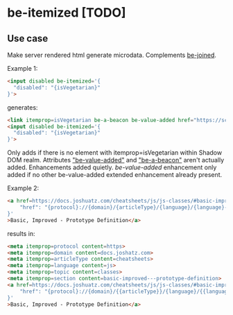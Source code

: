 # be-itemized [TODO]

## Use case

Make server rendered html generate microdata.  Complements [be-joined](https://github.com/bahrus/be-joined).

Example 1:

```html
<input disabled be-itemized='{
  "disabled": "{isVegetarian}"
}'>
```

generates:

```html
<link itemprop=isVegetarian be-a-beacon be-value-added href="https://schema.org/True">
<input disabled be-itemized='{
  "disabled": "{isVegetarian}"
}'>

```

Only adds if there is no element with itemprop=isVegetarian within Shadow DOM realm.  Attributes ["be-value-added"](https://github.com/bahrus/be-value-added) and ["be-a-beacon"](https://github.com/bahrus/be-a-beacon) aren't actually added.  Enhancements added quietly.  *be-value-added* enhancement only added if no other be-value-added extended enhancement already present.

Example 2:

```html
<a href=https://docs.joshuatz.com/cheatsheets/js/js-classes/#basic-improved---prototype-definition be-itemized='{
    "href": "{protocol}://{domain}/{articleType}/{language}/{language}-{classes}/#{section}"
}'
>Basic, Improved - Prototype Definition</a>
```

results in:

```html
<meta itemprop=protocol content=https>
<meta itemprop=domain content=docs.joshatz.com>
<meta itemprop=articleType content=cheatsheets>
<meta itemprop=language content=js>
<meta itemprop=topic content=classes>
<meta itemprop=section content=basic-improved---prototype-definition>
<a href=https://docs.joshuatz.com/cheatsheets/js/js-classes/#basic-improved---prototype-definition be-itemized='{
    "href": "{protocol}://{domain}/{{articleType}}/{language}/{{language}}-{classes}/#{section}"
}'
>Basic, Improved - Prototype Definition</a>

```




